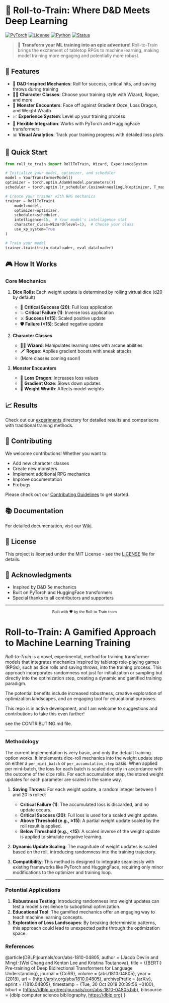 # 🎲 Roll-to-Train: Where D&D Meets Deep Learning

[![PyTorch](https://img.shields.io/badge/PyTorch-2.0+-red.svg)](https://pytorch.org/)
[![License](https://img.shields.io/badge/License-MIT-blue.svg)](LICENSE)
[![Python](https://img.shields.io/badge/Python-3.8+-blue.svg)](https://www.python.org/)
[![Status](https://img.shields.io/badge/Status-Experimental-orange.svg)](https://github.com/yourusername/roll-to-train)

> 🎯 **Transform your ML training into an epic adventure!** Roll-to-Train brings the excitement of tabletop RPGs to machine learning, making model training more engaging and potentially more robust.

## 🌟 Features

- 🎲 **D&D-Inspired Mechanics**: Roll for success, critical hits, and saving throws during training
- 🧙‍♂️ **Character Classes**: Choose your training style with Wizard, Rogue, and more
- 🐉 **Monster Encounters**: Face off against Gradient Ooze, Loss Dragon, and Weight Wraith
- 📈 **Experience System**: Level up your training process
- 🔄 **Flexible Integration**: Works with PyTorch and HuggingFace transformers
- 📊 **Visual Analytics**: Track your training progress with detailed loss plots

## 🚀 Quick Start

```python
from roll_to_train import RollToTrain, Wizard, ExperienceSystem

# Initialize your model, optimizer, and scheduler
model = YourTransformerModel()
optimizer = torch.optim.AdamW(model.parameters())
scheduler = torch.optim.lr_scheduler.CosineAnnealingLR(optimizer, T_max=1000)

# Create your trainer with RPG mechanics
trainer = RollToTrain(
    model=model,
    optimizer=optimizer,
    scheduler=scheduler,
    intelligence=15,  # Your model's intelligence stat
    character_class=Wizard(level=1),  # Choose your class
    use_xp_system=True
)

# Train your model
trainer.train(train_dataloader, eval_dataloader)
```

## 🎮 How It Works

### Core Mechanics

1. **Dice Rolls**: Each weight update is determined by rolling virtual dice (d20 by default)
   - 🎯 **Critical Success (20)**: Full loss application
   - 💥 **Critical Failure (1)**: Inverse loss application
   - ⚔️ **Success (≥15)**: Scaled positive update
   - 🛡️ **Failure (<15)**: Scaled negative update

2. **Character Classes**
   - 🧙‍♂️ **Wizard**: Manipulates learning rates with arcane abilities
   - 🗡️ **Rogue**: Applies gradient boosts with sneak attacks
   - (More classes coming soon!)

3. **Monster Encounters**
   - 🐉 **Loss Dragon**: Increases loss values
   - 🦠 **Gradient Ooze**: Slows down updates
   - 👻 **Weight Wraith**: Affects model weights

## 📈 Results

Check out our [experiments](experiments/) directory for detailed results and comparisons with traditional training methods.

## 🤝 Contributing

We welcome contributions! Whether you want to:
- Add new character classes
- Create new monsters
- Implement additional RPG mechanics
- Improve documentation
- Fix bugs

Please check out our [Contributing Guidelines](CONTRIBUTING.md) to get started.

## 📚 Documentation

For detailed documentation, visit our [Wiki](https://github.com/yourusername/roll-to-train/wiki).

## 📝 License

This project is licensed under the MIT License - see the [LICENSE](LICENSE) file for details.

## 🙏 Acknowledgments

- Inspired by D&D 5e mechanics
- Built on PyTorch and HuggingFace transformers
- Special thanks to all contributors and supporters

---

<div align="center">
  <sub>Built with ❤️ by the Roll-to-Train team</sub>
</div>

# **Roll-to-Train: A Gamified Approach to Machine Learning Training**

*Roll-to-Train* is a novel, experimental, method for training transformer models that integrates mechanics inspired by tabletop role-playing games (RPGs), 
such as dice rolls and saving throws, into the training process. This approach incorporates randomness not just for initialization or 
sampling but directly into the optimization step, creating a dynamic and gamified training paradigm. 

The potential benefits include increased robustness, creative exploration of optimization landscapes, and an engaging tool for educational purposes.

This repo is in active development, and I am welcome to suggestions and contributions to take this even further!

see the CONTRIBUTING.md file.

---

### **Methodology**

The current implementation is very basic, and only the default training option works. It implements dice-roll mechanics 
into the weight update step on either a `per_mini_batch` or `per_accumulation_step` basis. When applied per mini-batch, 
the loss for each batch is scaled directly in accordance with the outcome of the dice rolls. For each accumulation step, the
stored weight updates for each parameter are scaled in the same way.

1. **Saving Throws**: For each weight update, a random integer between 1 and 20 is rolled:
   - **Critical Failure (1)**: The accumulated loss is discarded, and no update occurs.
   - **Critical Success (20)**: Full loss is used for a scaled weight update.
   - **Above Threshold (e.g., ≥15)**: A partial weight update scaled by the roll result is applied.
   - **Below Threshold (e.g., <15)**: A scaled inverse of the weight update is applied to simulate negative learning.
   
2. **Dynamic Update Scaling**: The magnitude of weight updates is scaled based on the roll, introducing randomness into the training trajectory.

3. **Compatibility**: This method is designed to integrate seamlessly with existing frameworks like PyTorch and HuggingFace, requiring only minor modifications to the optimizer and training loop.

---

### **Potential Applications**
1. **Robustness Testing**: Introducing randomness into weight updates can test a model's resilience to suboptimal optimization.
2. **Educational Tool**: The gamified mechanics offer an engaging way to teach machine learning concepts.
3. **Exploration of Loss Landscapes**: By breaking deterministic patterns, this approach could lead to unexpected paths through the optimization space.


### References

@article{DBLP:journals/corr/abs-1810-04805,
  author    = {Jacob Devlin and
               Ming{-}Wei Chang and
               Kenton Lee and
               Kristina Toutanova},
  title     = {{BERT:} Pre-training of Deep Bidirectional Transformers for Language
               Understanding},
  journal   = {CoRR},
  volume    = {abs/1810.04805},
  year      = {2018},
  url       = {http://arxiv.org/abs/1810.04805},
  archivePrefix = {arXiv},
  eprint    = {1810.04805},
  timestamp = {Tue, 30 Oct 2018 20:39:56 +0100},
  biburl    = {https://dblp.org/rec/journals/corr/abs-1810-04805.bib},
  bibsource = {dblp computer science bibliography, https://dblp.org}
}


